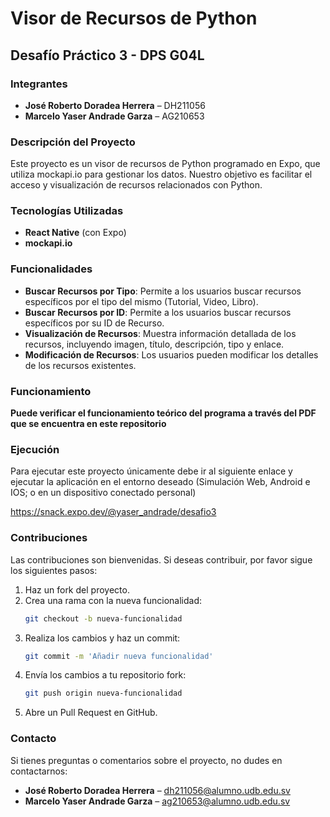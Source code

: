 # Visor de Recursos de Python

## Desafío Práctico 3 - DPS G04L

### Integrantes
- **José Roberto Doradea Herrera** – DH211056
- **Marcelo Yaser Andrade Garza** – AG210653

### Descripción del Proyecto
Este proyecto es un visor de recursos de Python programado en Expo, que utiliza mockapi.io para gestionar los datos. Nuestro objetivo es facilitar el acceso y visualización de recursos relacionados con Python.

### Tecnologías Utilizadas
- **React Native** (con Expo)
- **mockapi.io**

### Funcionalidades
- **Buscar Recursos por Tipo**: Permite a los usuarios buscar recursos específicos por el tipo del mismo (Tutorial, Video, Libro).
- **Buscar Recursos por ID**: Permite a los usuarios buscar recursos específicos por su ID de Recurso.
- **Visualización de Recursos**: Muestra información detallada de los recursos, incluyendo imagen, título, descripción, tipo y enlace.
- **Modificación de Recursos**: Los usuarios pueden modificar los detalles de los recursos existentes.

### Funcionamiento
**Puede verificar el funcionamiento teórico del programa a través del PDF que se encuentra en este repositorio**

### Ejecución
Para ejecutar este proyecto únicamente debe ir al siguiente enlace y ejecutar la aplicación en el entorno deseado (Simulación Web, Android e IOS; o en un dispositivo conectado personal)

https://snack.expo.dev/@yaser_andrade/desafio3

### Contribuciones
Las contribuciones son bienvenidas. Si deseas contribuir, por favor sigue los siguientes pasos:

1. Haz un fork del proyecto.
2. Crea una rama con la nueva funcionalidad:
    ```bash
    git checkout -b nueva-funcionalidad
    ```
3. Realiza los cambios y haz un commit:
    ```bash
    git commit -m 'Añadir nueva funcionalidad'
    ```
4. Envía los cambios a tu repositorio fork:
    ```bash
    git push origin nueva-funcionalidad
    ```
5. Abre un Pull Request en GitHub.

### Contacto
Si tienes preguntas o comentarios sobre el proyecto, no dudes en contactarnos:

- **José Roberto Doradea Herrera** – dh211056@alumno.udb.edu.sv
- **Marcelo Yaser Andrade Garza** – ag210653@alumno.udb.edu.sv

